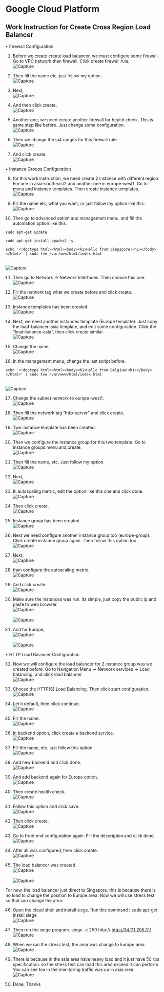# Google Cloud Platform

## Work Instruction for Create Cross Region Load Balancer

•	Firewall Configuration

1. Before we create create load balancer, we must configure some firewall. Go to VPC network then firewall. Click create firewall rule.
<br> ![Capture](Material/1.png) <br>

2. Then fill the name etc. just follow my option.
<br> ![Capture](Material/2.png) <br>

3. Next,
<br> ![Capture](Material/3.png) <br>

4. And then click create,
<br> ![Capture](Material/4.png) <br>

5. Another one, we need create another firewall for health check. This is same step like before. Just change some configuration.
<br> ![Capture](Material/5.png) <br>

6. Then we change the ip4 ranges for this firewall rule.
<br> ![Capture](Material/6.png) <br>

7. And click create.
<br> ![Capture](Material/7.png) <br>

•	Instance Groups Configuration

8. for this work instruction, we need create 2 instance with different region. For one in asia-southeast2 and another one in europe-west1. Go to menu and instance templates. Then create instance templates.
<br> ![Capture](Material/8.png) <br>

9. Fill the name etc, what you want, or just follow my option like this.
<br> ![Capture](Material/9.png) <br>

10. Then go to advanced option and management menu, and fill the automation option like this.
```   
sudo apt-get update
```
```
sudo apt-get install apache2 -y
```
```
echo '<!doctype html><html><body><h1>Hello from Singapore!<h1></body></html>' | sudo tee /var/www/html/index.html
```
<br> ![Capture](Material/10.png) <br>

11. Then go to Network -> Network Interfaces. Then choose this one.
<br> ![Capture](Material/11.png) <br>

12. Fill the network tag what we create before and click create.
<br> ![Capture](Material/12.png) <br>

13. Instance templates has been created.
<br> ![Capture](Material/13.png) <br>

14. Next, we need another instances template (Europe template). Just copy the load-balancer-asia template, and edit some configuration. Click the “load-balance-asia”, then click create similar.
<br> ![Capture](Material/14.png) <br>

15. Change the name,
<br> ![Capture](Material/15.png) <br>

16. In the management menu, change the last script before.
```
echo '<!doctype html><html><body><h1>Hello from Belgium!<h1></body></html>' | sudo tee /var/www/html/index.html
````
<br> ![Capture](Material/16.png) <br>

17. Change the subnet network to europe-west1.
<br> ![Capture](Material/17.png) <br>

18. Then fill the network tag “http-server” and click create.
<br> ![Capture](Material/18.png) <br>

19. Two instance template has been created. 
<br> ![Capture](Material/19.png) <br>

20. Then we configure the instance group for this two template. Go to instance groups menu and create.
<br> ![Capture](Material/20.png) <br>

21. Then fill the name, etc. Just follow my option.
<br> ![Capture](Material/21.png) <br>

22. Next,
<br> ![Capture](Material/22.png) <br>

23. In autoscaling metric, edit the option like this one and click done.
<br> ![Capture](Material/23.png) <br>

24. Then click create.
<br> ![Capture](Material/24.png) <br>

25. Instance group has been created.
<br> ![Capture](Material/25.png) <br>

26. Next we need configure another instance group too (europe-group). Click create instance group again. Then follow this option too.
<br> ![Capture](Material/26.png) <br>

27. Next,
<br> ![Capture](Material/27.png) <br>

28. then configure the autoscaling metric.
<br> ![Capture](Material/28.png) <br>

29. And click create.
<br> ![Capture](Material/29.png) <br>

30. Make sure the instances was run. Its simple, just copy the public ip and paste to web browser.
<br> ![Capture](Material/30.png) <br>
<br> ![Capture](Material/31.png) <br>

31. And for Europe,
<br> ![Capture](Material/32.png) <br>
<br> ![Capture](Material/33.png) <br>

•	HTTP Load Balancer Configuration

32. Now we will configure the load balancer for 2 instance group was we created before. Go to Navigation Menu -> Network services -> Load balancing, and click load balancer
<br> ![Capture](Material/34.png) <br>

33. Choose the HTTP(S) Load Balancing. Then click start configuration.
<br> ![Capture](Material/35.png) <br>

34. Let it default, then click continue.
<br> ![Capture](Material/36.png) <br>

35. Fill the name.
<br> ![Capture](Material/37.png) <br>

36. In backend option, click create a backend service.
<br> ![Capture](Material/38.png) <br>

37. Fill the name, etc. just follow this option.
<br> ![Capture](Material/39.png) <br>

38. Add new backend and click done.
<br> ![Capture](Material/40.png) <br>

39. And add backend again for Europe option.
<br> ![Capture](Material/41.png) <br>

40. Then create health check.
<br> ![Capture](Material/42.png) <br>

41. Follow this option and click save.
<br> ![Capture](Material/43.png) <br>

42. Then click create.
<br> ![Capture](Material/44.png) <br>

43. Go to front end configuration again. Fill the description and click done.
<br> ![Capture](Material/45.png) <br>

44. After all was configured, then click create.
<br> ![Capture](Material/46.png) <br>

45. The load balancer was created.
<br> ![Capture](Material/47.png) <br>
<br> ![Capture](Material/48.png) <br>

For now, the load balancer just direct to Singapore, this is because there is no load to change the position to Europe area. Now we will use stress test so that can change the area.

46. Open the cloud shell and install siege. 
    Run this command :
    sudo apt-get install siege
<br> ![Capture](Material/49.png) <br>
    
47. Then run the siege program.
    siege -c 250 http:// http://34.111.205.31/
<br> ![Capture](Material/50.png) <br>

48. When we run the stress test, the area was change to Europe area.
<br> ![Capture](Material/51.png) <br>

49. There is because in the asia area have heavy load and it just have 50 rps specification. so the stress test can load this area exceed it can perform. You can see too in the monitoring traffic was up in asia area.
<br> ![Capture](Material/52.png) <br>

50. Done, Thanks
